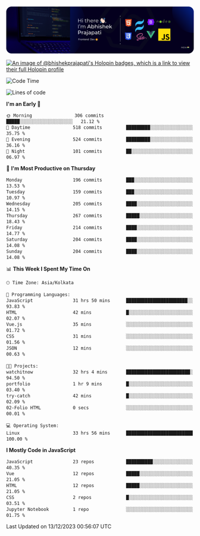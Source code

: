 ![Banner](./Header.png)

[![An image of @bhishekprajapati's Holopin badges, which is a link to view their full Holopin profile](https://holopin.me/bhishekprajapati)](https://holopin.io/@bhishekprajapati)

<!--START_SECTION:waka-->
![Code Time](http://img.shields.io/badge/Code%20Time-227%20hrs%2032%20mins-blue)

![Lines of code](https://img.shields.io/badge/From%20Hello%20World%20I%27ve%20Written-1.6%20million%20lines%20of%20code-blue)

**I'm an Early 🐤** 

```text
🌞 Morning                306 commits         █████░░░░░░░░░░░░░░░░░░░░   21.12 % 
🌆 Daytime                518 commits         █████████░░░░░░░░░░░░░░░░   35.75 % 
🌃 Evening                524 commits         █████████░░░░░░░░░░░░░░░░   36.16 % 
🌙 Night                  101 commits         ██░░░░░░░░░░░░░░░░░░░░░░░   06.97 % 
```
📅 **I'm Most Productive on Thursday** 

```text
Monday                   196 commits         ███░░░░░░░░░░░░░░░░░░░░░░   13.53 % 
Tuesday                  159 commits         ███░░░░░░░░░░░░░░░░░░░░░░   10.97 % 
Wednesday                205 commits         ████░░░░░░░░░░░░░░░░░░░░░   14.15 % 
Thursday                 267 commits         █████░░░░░░░░░░░░░░░░░░░░   18.43 % 
Friday                   214 commits         ████░░░░░░░░░░░░░░░░░░░░░   14.77 % 
Saturday                 204 commits         ████░░░░░░░░░░░░░░░░░░░░░   14.08 % 
Sunday                   204 commits         ████░░░░░░░░░░░░░░░░░░░░░   14.08 % 
```


📊 **This Week I Spent My Time On** 

```text
🕑︎ Time Zone: Asia/Kolkata

💬 Programming Languages: 
JavaScript               31 hrs 50 mins      ███████████████████████░░   93.83 % 
HTML                     42 mins             █░░░░░░░░░░░░░░░░░░░░░░░░   02.07 % 
Vue.js                   35 mins             ░░░░░░░░░░░░░░░░░░░░░░░░░   01.72 % 
CSS                      31 mins             ░░░░░░░░░░░░░░░░░░░░░░░░░   01.56 % 
JSON                     12 mins             ░░░░░░░░░░░░░░░░░░░░░░░░░   00.63 % 

🐱‍💻 Projects: 
watchitnow               32 hrs 4 mins       ████████████████████████░   94.50 % 
portfolio                1 hr 9 mins         █░░░░░░░░░░░░░░░░░░░░░░░░   03.40 % 
try-catch                42 mins             █░░░░░░░░░░░░░░░░░░░░░░░░   02.09 % 
02-Folio HTML            0 secs              ░░░░░░░░░░░░░░░░░░░░░░░░░   00.01 % 

💻 Operating System: 
Linux                    33 hrs 56 mins      █████████████████████████   100.00 % 
```

**I Mostly Code in JavaScript** 

```text
JavaScript               23 repos            ██████████░░░░░░░░░░░░░░░   40.35 % 
Vue                      12 repos            █████░░░░░░░░░░░░░░░░░░░░   21.05 % 
HTML                     12 repos            █████░░░░░░░░░░░░░░░░░░░░   21.05 % 
CSS                      2 repos             █░░░░░░░░░░░░░░░░░░░░░░░░   03.51 % 
Jupyter Notebook         1 repo              ░░░░░░░░░░░░░░░░░░░░░░░░░   01.75 % 
```




 Last Updated on 13/12/2023 00:56:07 UTC
<!--END_SECTION:waka-->
<!--
**bhishekprajapati/bhishekprajapati** is a ✨ _special_ ✨ repository because its `README.md` (this file) appears on your GitHub profile.

Here are some ideas to get you started:

- 🔭 I’m currently working on ...
- 🌱 I’m currently learning ...
- 👯 I’m looking to collaborate on ...
- 🤔 I’m looking for help with ...
- 💬 Ask me about ...
- 📫 How to reach me: ...
- 😄 Pronouns: ...
- ⚡ Fun fact: ...
-->
